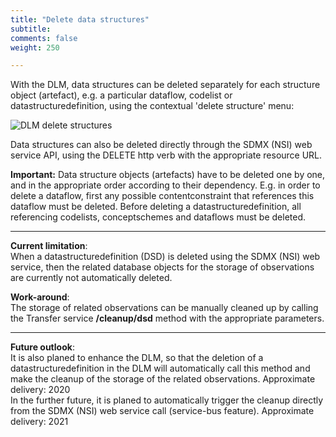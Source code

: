 ```yaml
---
title: "Delete data structures"
subtitle: 
comments: false
weight: 250

---
```


With the DLM, data structures can be deleted separately for each structure object (artefact), e.g. a particular dataflow, codelist or datastructuredefinition, using the contextual 'delete structure' menu:

![DLM delete structures](/files/delete_structures.png)  

Data structures can also be deleted directly through the SDMX (NSI) web service API, using the DELETE http verb with the appropriate resource URL.  

**Important:** Data structure objects (artefacts) have to be deleted one by one, and in the appropriate order according to their dependency. E.g. in order to delete a dataflow, first any possible contentconstraint that references this dataflow must be deleted. Before deleting a datastructuredefinition, all referencing codelists, conceptschemes and dataflows must be deleted.  

--------------------------------
**Current limitation**:   
When a datastructuredefinition (DSD) is deleted using the SDMX (NSI) web service, then the related database objects for the storage of observations are currently not automatically deleted. 

**Work-around**:  
The storage of related observations can be manually cleaned up by calling the Transfer service **/cleanup/dsd** method with the appropriate parameters.  

--------------------------------

**Future outlook**:  
It is also planed to enhance the DLM, so that the deletion of a datastructuredefinition in the DLM will automatically call this method and make the cleanup of the storage of the related observations. Approximate delivery: 2020  
In the further future, it is planed to automatically trigger the cleanup directly from the SDMX (NSI) web service call (service-bus feature). Approximate delivery: 2021
